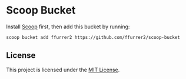 <!-- SPDX-License-Identifier: MIT -->
# Scoop Bucket

Install [Scoop](https://scoop.sh) first, then add this bucket by running:

```shell
scoop bucket add ffurrer2 https://github.com/ffurrer2/scoop-bucket
```

## License

This project is licensed under the [MIT License](LICENSE).
